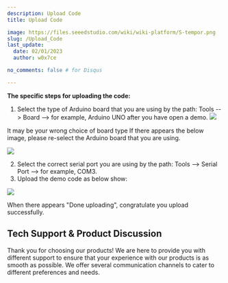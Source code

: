 ```yaml
---
description: Upload Code
title: Upload Code

image: https://files.seeedstudio.com/wiki/wiki-platform/S-tempor.png
slug: /Upload_Code
last_update:
  date: 02/01/2023
  author: w0x7ce

no_comments: false # for Disqus

---
```


**The specific steps for uploading the code:**

1. Select the type of Arduino board that you are using by the path: Tools --&gt; Board --&gt; for example, Arduino UNO after you have open a demo.
![](https://files.seeedstudio.com/wiki/Upload_Code/img/Open_code.jpg)

It may be your wrong choice of board type If there appears the below image, please re-select the Arduino board that you are using.

![](https://files.seeedstudio.com/wiki/Upload_Code/img/Error_score.jpg)

2. Select the correct serial port you are using by the path: Tools --&gt; Serial Port --&gt; for example, COM3.
3. Upload the demo code as below show:

![](https://files.seeedstudio.com/wiki/Upload_Code/img/Upload_state.jpg)

When there appears "Done uploading", congratulate you upload successfully.

## Tech Support & Product Discussion
Thank you for choosing our products! We are here to provide you with different support to ensure that your experience with our products is as smooth as possible. We offer several communication channels to cater to different preferences and needs.

<div class="button_tech_support_container">
<a href="https://forum.seeedstudio.com/" class="button_forum"></a> 
<a href="https://www.seeedstudio.com/contacts" class="button_email"></a>
</div>

<div class="button_tech_support_container">
<a href="https://discord.gg/eWkprNDMU7" class="button_discord"></a> 
<a href="https://github.com/Seeed-Studio/wiki-documents/discussions/69" class="button_discussion"></a>
</div>
